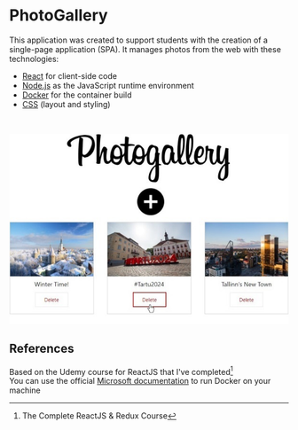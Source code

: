 # PhotoGallery
This application was created to support students with the creation of a single-page application (SPA). It manages photos from the web with these technologies:
- [React](https://reactjs.org/) for client-side code
- [Node.js](https://nodejs.org/en/) as the JavaScript runtime environment
- [Docker](https://www.docker.com/) for the container build
- [CSS](https://www.w3.org/TR/CSS/#css) (layout and styling)

<br>

![screenshot](./PhotoGallery.jpg)

## References
Based on the Udemy course for ReactJS that I've completed[^1]
<br>
You can use the official [Microsoft documentation](https://docs.microsoft.com/en-us/visualstudio/containers/container-tools-react?view=vs-2019) to run Docker on your machine
[^1]: The Complete ReactJS & Redux Course
